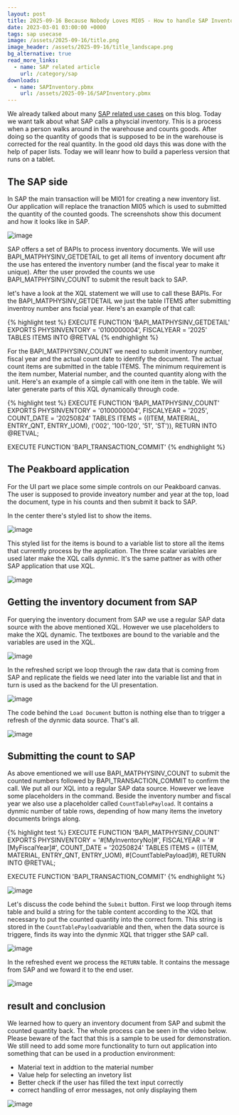 ```yaml
---
layout: post
title: 2025-09-16 Because Nobody Loves MI05 - How to handle SAP Inventory
date: 2023-03-01 03:00:00 +0000
tags: sap usecase
image: /assets/2025-09-16/title.png
image_header: /assets/2025-09-16/title_landscape.png
bg_alternative: true
read_more_links:
  - name: SAP related article
    url: /category/sap
downloads:
  - name: SAPInventory.pbmx
    url: /assets/2025-09-16/SAPInventory.pbmx
---
```

We already talked about many [SAP related use cases](/category/sap) on this blog. Today we want talk about what SAP calls a physcial inventory. This is a process when a person walks around in the warehouse and counts goods. After doing so the quantity of goods that is supposed to be in the warehouse is corrected for the real quantity. In the good old days this was done with the help of paper lists. Today we will leanr how to build a paperless version that runs on a tablet.

## The SAP side

In SAP the main transaction will be MI01 for creating a new inventory list. Our application will replace the tranaction MI05 which is used to submitted the quantity of the counted goods. The screenshots show this document and how it looks like in SAP.

![image](/assets/2025-09-16/010.png)

SAP offers a set of BAPIs to process inventory documents. We will use BAPI_MATPHYSINV_GETDETAIL to get all items of inventory document aftr the use has entered the inventory number (and the fiscal year to make it unique). After the user provded the counts we use BAPI_MATPHYSINV_COUNT to submit the result back to SAP.

let's have a look at the XQL statement we will use to call these BAPIs. For the BAPI_MATPHYSINV_GETDETAIL we just the table ITEMS after submitting inventroy number ans fscial year. Here's an example of that call:

{% highlight test %}
EXECUTE FUNCTION 'BAPI_MATPHYSINV_GETDETAIL'
   EXPORTS
      PHYSINVENTORY = '0100000004',
      FISCALYEAR = '2025'
   TABLES
      ITEMS INTO @RETVAL
{% endhighlight %}

For the BAPI_MATPHYSINV_COUNT we need to submit inventory number, fiscal year and the actual count date to identify the document. The actual count items are submitted in the table ITEMS. The minimum requirement is the item number, Material number, and the counted quantity along with the unit. Here's an example of a simple call with one item in the table. We will later generate parts of this XQL dynamically through code.

{% highlight test %}
EXECUTE FUNCTION 'BAPI_MATPHYSINV_COUNT'
   EXPORTS
      PHYSINVENTORY = '0100000004',
      FISCALYEAR = '2025',
      COUNT_DATE = '20250824'
   TABLES
      ITEMS = ((ITEM, MATERIAL, ENTRY_QNT, ENTRY_UOM),
         ('002', '100-120', '51', 'ST')),
   RETURN INTO @RETVAL;

EXECUTE FUNCTION 'BAPI_TRANSACTION_COMMIT'
{% endhighlight %}

## The Peakboard application

For the UI part we place some simple controls on our Peakboard canvas. The user is supposed to provide inveatory number and year at the top, load the document, type in his counts and then submit it back to SAP.

In the center there's styled list to show the items.

![image](/assets/2025-09-16/020.png)

This styled list for the items is bound to a variable list to store all the items that currently process by the application. The three scalar variables are used later make the XQL calls dynmic. It's the same pattner as with other SAP application that use XQL.

![image](/assets/2025-09-16/030.png)

## Getting the inventory document from SAP

For querying the inventory document from SAP we use a regular SAP data source with the above mentioned XQL. However we use placeholders to make the XQL dynamic. The textboxes are bound to the variable and the variables are used in the XQL.

![image](/assets/2025-09-16/040.png)

In the refreshed script we loop through the raw data that is coming from SAP and replicate the fields we need later into the variable list and that in turn is used as the backend for the UI presentation.

![image](/assets/2025-09-16/050.png)

The code behind the `Load Document` button is nothing else than to trigger a refresh of the dynmic data source. That's all.

![image](/assets/2025-09-16/060.png)

## Submitting the count to SAP

As above ementioned we will use BAPI_MATPHYSINV_COUNT to submit the counted numbers followed by BAPI_TRANSACTION_COMMIT to confirm the call. We put all our XQL into a regular SAP data source. However we leave some placeholders in the command. Beside the inventory number and fiscal year we also use a placeholder called `CountTablePayload`. It contains a dynmic number of table rows, depending of how many items the invetory documents brings along.

{% highlight test %}
EXECUTE FUNCTION 'BAPI_MATPHYSINV_COUNT'
   EXPORTS
      PHYSINVENTORY = '#[MyInventoryNo]#',
      FISCALYEAR = '#[MyFiscalYear]#',
      COUNT_DATE = '20250824'
   TABLES
      ITEMS = ((ITEM, MATERIAL, ENTRY_QNT, ENTRY_UOM),
         #[CountTablePayload]#),
      RETURN INTO @RETVAL;

EXECUTE FUNCTION 'BAPI_TRANSACTION_COMMIT'
{% endhighlight %}

![image](/assets/2025-09-16/070.png)

Let's discuss the code behind the `Submit` button. First we loop through items table and build a string for the table content according to the XQL that necessary to put the counted quantity into the correct form. This string is stored in the `CountTablePayload`variable and then, when the data source is triggere, finds its way into the dynmic XQL that trigger sthe SAP call.

![image](/assets/2025-09-16/080.png)

In the refreshed event we process the `RETURN` table. It contains the message from SAP and we foward it to the end user.

![image](/assets/2025-09-16/090.png)

## result and conclusion

We learned how to query an inventory document from SAP and submit the counted quantity back. The whole process can be seen in the video below. Please beware of the fact that this is a sample to be used for demonstration. We still need to add some more functionality to turn out application into something that can be used in a production environment:

- Material text in addtion to the material number
- Value help for selecting an invetory list
- Better check if the user has filled the text input correctly
- correct handling of error messages, not only displaying them

![image](/assets/2025-09-16/result.gif)
